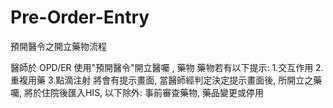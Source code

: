 # Pre-Order-Entry
預開醫令之開立藥物流程

醫師於 OPD/ER 使用"預開醫令"開立醫囑 , 藥物
藥物若有以下提示: 
1.交互作用
2.重複用藥
3.點滴注射
將會有提示畫面, 當醫師經判定決定提示畫面後, 所開立之藥囑, 將於住院後匯入HIS, 以下除外:
事前審查藥物, 藥品變更或停用

